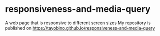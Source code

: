 # responsiveness-and-media-query
A web page that is responsive to different screen sizes
My repository is published on https://tayobino.github.io/responsiveness-and-media-query
